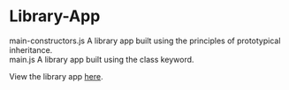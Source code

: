 # Library-App
main-constructors.js A library app built using the principles of prototypical inheritance.<br>
main.js A library app built using the class keyword.

View the library app [here](https://worthyag.github.io/Library-App/).
